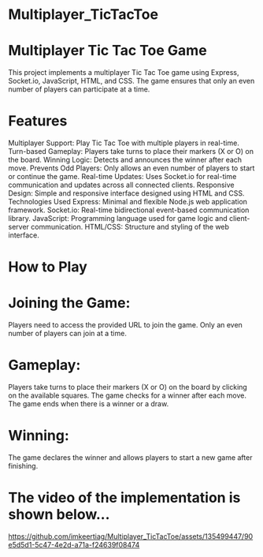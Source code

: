 # Multiplayer_TicTacToe

# Multiplayer Tic Tac Toe Game
This project implements a multiplayer Tic Tac Toe game using Express, Socket.io, JavaScript, HTML, and CSS. The game ensures that only an even number of players can participate at a time.

# Features
Multiplayer Support: Play Tic Tac Toe with multiple players in real-time.
Turn-based Gameplay: Players take turns to place their markers (X or O) on the board.
Winning Logic: Detects and announces the winner after each move.
Prevents Odd Players: Only allows an even number of players to start or continue the game.
Real-time Updates: Uses Socket.io for real-time communication and updates across all connected clients.
Responsive Design: Simple and responsive interface designed using HTML and CSS.
Technologies Used
Express: Minimal and flexible Node.js web application framework.
Socket.io: Real-time bidirectional event-based communication library.
JavaScript: Programming language used for game logic and client-server communication.
HTML/CSS: Structure and styling of the web interface.

# How to Play
# Joining the Game:
Players need to access the provided URL to join the game.
Only an even number of players can join at a time.
# Gameplay:
Players take turns to place their markers (X or O) on the board by clicking on the available squares.
The game checks for a winner after each move.
The game ends when there is a winner or a draw.
# Winning:
The game declares the winner and allows players to start a new game after finishing.

# The video of the implementation is shown below...
https://github.com/imkeertiag/Multiplayer_TicTacToe/assets/135499447/90e5d5d1-5c47-4e2d-a71a-f24639f08474

